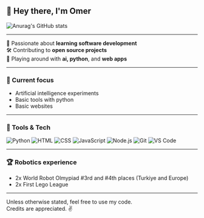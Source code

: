 ## 👋 Hey there, I'm Omer


![Anurag's GitHub stats](https://github-readme-stats.vercel.app/api?username=omerdynasty&show_icons=true&theme=radical)

---

🎯 Passionate about **learning software development**  
🛠️ Contributing to **open source projects**  
🤖 Playing around with **ai, python**, and **web apps**

---

### 🧠 Current focus
- Artificial intelligence experiments  
- Basic tools with python
- Basic websites

---

### 🔧 Tools & Tech

![Python](https://img.shields.io/badge/-Python-3776AB?style=flat-square&logo=python&logoColor=white)
![HTML](https://img.shields.io/badge/-HTML5-E34F26?style=flat-square&logo=html5&logoColor=white)
![CSS](https://img.shields.io/badge/-CSS3-1572B6?style=flat-square&logo=css3)
![JavaScript](https://img.shields.io/badge/-JavaScript-F7DF1E?style=flat-square&logo=javascript&logoColor=black)
![Node.js](https://img.shields.io/badge/-Node.js-339933?style=flat-square&logo=nodedotjs&logoColor=white)
![Git](https://img.shields.io/badge/-Git-F05032?style=flat-square&logo=git&logoColor=white)
![VS Code](https://img.shields.io/badge/-VSCode-007ACC?style=flat-square&logo=visual-studio-code&logoColor=white)

---
### 🏆 Robotics experience
- 2x World Robot Olmypiad #3rd and #4th places (Turkiye and Europe)
- 2x First Lego League

---



Unless otherwise stated, feel free to use my code.  
Credits are appreciated. ✌️
